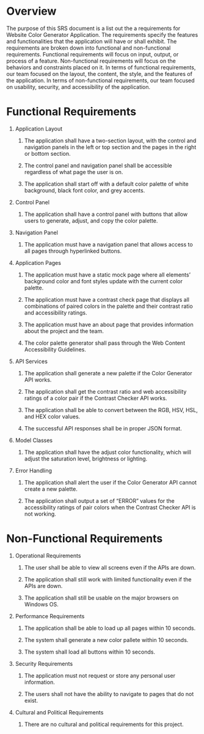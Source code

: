 # Overview

The purpose of this SRS document is a list out the a requirements for Website Color Generator Application. The requirements specify the features and functionalities that the application will have or shall exhibit. The requirements are broken down into functional and non-functional requirements. Functional requirements will focus on input, output, or process of a feature. Non-functional requirements will focus on the behaviors and constraints placed on it. In terms of functional requirements, our team focused on the layout, the content, the style, and the features of the application. In terms of non-functional requirements, our team focused on usability, security, and accessibility of the application.

# Functional Requirements

1. Application Layout

    1. The application shall have a two-section layout, with the control and navigation panels in the left or top section and the pages in the right or bottom section.

    2. The control panel and navigation panel shall be accessible regardless of what page the user is on.

    3. The application shall start off with a default color palette of white background, black font color, and grey accents.

2. Control Panel

    1. The application shall have a control panel with buttons that allow users to generate, adjust, and copy the color palette.

3. Navigation Panel

    1. The application must have a navigation panel that allows access to all pages through hyperlinked buttons.

4. Application Pages

    1. The application must have a static mock page where all elements’ background color and font styles update with the current color palette.

    2. The application must have a contrast check page that displays all combinations of paired colors in the palette and their contrast ratio and accessibility ratings.

    3. The application must have an about page that provides information about the project and the team.

    4. The color palette generator shall pass through the Web Content Accessibility Guidelines.

5. API Services

    1. The application shall generate a new palette if the Color Generator API works.

    2. The application shall get the contrast ratio and web accessibility ratings of a color pair if the Contrast Checker API works.

    3. The application shall be able to convert between the RGB, HSV, HSL, and HEX color values.

    4. The successful API responses shall be in proper JSON format.

6. Model Classes

    1. The application shall have the adjust color functionality, which will adjust the saturation level, brightness or lighting.

7. Error Handling

    1. The application shall alert the user if the Color Generator API cannot create a new palette.

    2. The application shall output a set of “ERROR” values for the accessibility ratings of pair colors when the Contrast Checker API is not working.

# Non-Functional Requirements

1. Operational Requirements

    1. The user shall be able to view all screens even if the APIs are down.

    2. The application shall still work with limited functionality even if the APIs are down.

    3. The application shall still be usable on the major browsers on Windows OS.

2. Performance Requirements

    1. The application shall be able to load up all pages within 10 seconds.

    2. The system shall generate a new color pallete within 10 seconds.

    3. The system shall load all buttons within 10 seconds.

3. Security Requirements

    1. The application must not request or store any personal user information.

    2. The users shall not have the ability to navigate to pages that do not exist.

4. Cultural and Political Requirements

    1. There are no cultural and political requirements for this project.
